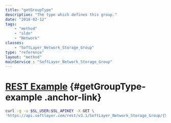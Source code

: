 ```yaml
---
title: "getGroupType"
description: "The type which defines this group."
date: "2018-02-12"
tags:
    - "method"
    - "sldn"
    - "Network"
classes:
    - "SoftLayer_Network_Storage_Group"
type: "reference"
layout: "method"
mainService : "SoftLayer_Network_Storage_Group"
---
```


# [REST Example](#getGroupType-example) <a href="/article/rest/"><i class="fas fa-question"></i></a> {#getGroupType-example .anchor-link} 
```bash
curl -g -u $SL_USER:$SL_APIKEY -X GET \
'https://api.softlayer.com/rest/v3.1/SoftLayer_Network_Storage_Group/{SoftLayer_Network_Storage_GroupID}/getGroupType'
```
